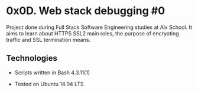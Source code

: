 # 0x0D. Web stack debugging #0

Project done during Full Stack Software Engineering studies at Alx School. It aims to learn about HTTPS SSL2 main roles, the purpose of encryoting traffic and SSL termination means.

## Technologies

* Scripts written in Bash 4.3.11(1)

* Tested on Ubuntu 14.04 LTS
